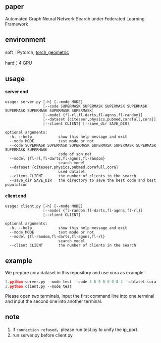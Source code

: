 ## paper

Automated Graph Neural Network Search under Federated Learning Framework

## environment

soft：Pytorch, [torch_geometric](https://pytorch-geometric.readthedocs.io/en/latest/modules/nn.html)

hard：4 GPU

## usage

#### server end

```text
usage: server.py [-h] [--mode MODE]
                 [--code SUPERMASK SUPERMASK SUPERMASK SUPERMASK SUPERMASK SUPERMASK SUPERMASK SUPERMASK]
                 [--model {fl-rl,fl-darts,fl-agnns,fl-random}]
                 [--dataset {citeseer,physics,pubmed,corafull,cora}]
                 [--client CLIENT] [--save_dir SAVE_DIR]

optional arguments:
  -h, --help            show this help message and exit
  --mode MODE           test mode or not
  --code SUPERMASK SUPERMASK SUPERMASK SUPERMASK SUPERMASK SUPERMASK SUPERMASK SUPERMASK
                        code of son net
  --model {fl-rl,fl-darts,fl-agnns,fl-random}
                        search model
  --dataset {citeseer,physics,pubmed,corafull,cora}
                        used dataset
  --client CLIENT       the number of clients in the search
  --save_dir SAVE_DIR   the directory to save the best code and best population
```

#### client end

```text
usage: client.py [-h] [--mode MODE]
                 [--model {fl-random,fl-darts,fl-agnns,fl-rl}]
                 [--client CLIENT]

optional arguments:
  -h, --help            show this help message and exit
  --mode MODE           test mode or not
  --model {fl-random,fl-darts,fl-agnns,fl-rl}
                        search model
  --client CLIENT       the number of clients in the search
```

## example

We prepare cora dataset in this repository and use cora as example.

```python
1.python server.py --mode test --code 5 0 0 0 0 0 0 2 --dataset cora
2.python client.py --mode test
```

Please open two terminals, input the first command line into one terminal and input the second one into another terminal.

## note

1. If `connection refused`，please run test.py to unify the ip_port.
2. run server.py before client.py
